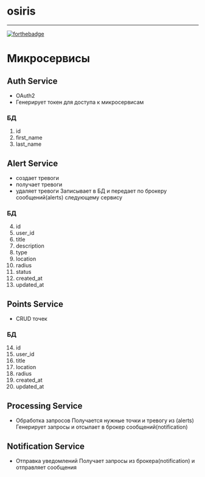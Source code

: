 # osiris
---

[![forthebadge](http://forthebadge.com/images/badges/built-with-love.svg)](http://forthebadge.com)


# Микросервисы
## Auth Service 
+ OAuth2
+ Генерирует токен для доступа к микросервисам
### БД
1. id
2. first_name
3. last_name

## Alert Service 
+ создает тревоги 
+ получает тревоги
+ удаляет тревоги
Записывает в БД и передает по брокеру сообщений(alerts) следующему сервису
### БД
4. id
5. user_id
6. title
7. description
8. type
9. location
10. radius
11. status
12. created_at
13. updated_at

## Points Service 
+ CRUD точек
### БД
14. id
15. user_id
16. title
17. location
18. radius
19. created_at
20. updated_at

## Processing Service 
+ Обработка запросов
Получается нужные точки и тревогу из (alerts) 
Генерирует запросы и отсылает в брокер сообщений(notification) 

## Notification Service 
+ Отправка уведомлений
Получает запросы из брокера(notification) и отправляет сообщения